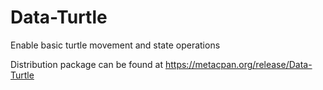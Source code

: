 Data-Turtle
===========

Enable basic turtle movement and state operations

Distribution package can be found at https://metacpan.org/release/Data-Turtle
